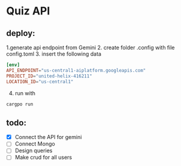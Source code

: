 # Quiz API

## deploy:
1.generate api endpoint from Gemini
2. create folder .config with file config.toml
3. insert the following data 
  ```toml
  [env]
  API_ENDPOINT="us-central1-aiplatform.googleapis.com"
  PROJECT_ID="united-helix-416211"
  LOCATION_ID="us-central1"
  ```
4. run with
  ```sh
  cargpo run 
  ```

## todo:
- [X] Connect the API for gemini
- [ ] Connect Mongo
- [ ] Design queries
- [ ] Make crud for all users
